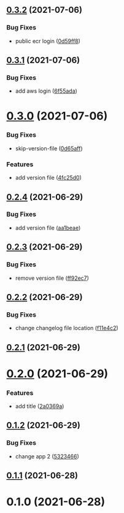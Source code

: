 ## [0.3.2](https://github.com/susguzman/versions/compare/app2-0.3.1...app2-0.3.2) (2021-07-06)


### Bug Fixes

* public ecr login ([0d59ff8](https://github.com/susguzman/versions/commit/0d59ff8938a6f60583e43a39121cac404fe280d9))



## [0.3.1](https://github.com/susguzman/versions/compare/app2-0.3.0...app2-0.3.1) (2021-07-06)


### Bug Fixes

* add aws login ([6f55ada](https://github.com/susguzman/versions/commit/6f55ada7978a6b1c620eb1a618d4e4907b25aa33))



# [0.3.0](https://github.com/susguzman/versions/compare/app2-0.2.4...app2-0.3.0) (2021-07-06)


### Bug Fixes

* skip-version-file ([0d65aff](https://github.com/susguzman/versions/commit/0d65aff3c2cc73b480b4e2030a73c8910fe4595c))


### Features

* add version file ([4fc25d0](https://github.com/susguzman/versions/commit/4fc25d04e91c9b09084145e5320c4d95ff8c11fa))



## [0.2.4](https://github.com/susguzman/versions/compare/app2-0.2.3...app2-0.2.4) (2021-06-29)


### Bug Fixes

* add version file ([aa1beae](https://github.com/susguzman/versions/commit/aa1beae47bc61f6eaa31a70036c6eca73353e674))



## [0.2.3](https://github.com/susguzman/versions/compare/app2-0.2.2...app2-0.2.3) (2021-06-29)


### Bug Fixes

* remove version file ([ff92ec7](https://github.com/susguzman/versions/commit/ff92ec78b8ca7558f64819c575a09a5d3d81ad41))



## [0.2.2](https://github.com/susguzman/versions/compare/app2-0.2.1...app2-0.2.2) (2021-06-29)


### Bug Fixes

* change changelog file location ([f11e4c2](https://github.com/susguzman/versions/commit/f11e4c2c4ed88833532340de2dd49b778e1de661))



## [0.2.1](https://github.com/susguzman/versions/compare/app2-0.2.0...app2-0.2.1) (2021-06-29)



# [0.2.0](https://github.com/susguzman/versions/compare/app2-0.1.2...app2-0.2.0) (2021-06-29)


### Features

* add title ([2a0369a](https://github.com/susguzman/versions/commit/2a0369a2e41693f24d2e5507cb22e767a4c91a48))



## [0.1.2](https://github.com/susguzman/versions/compare/app2-0.1.1...app2-0.1.2) (2021-06-29)


### Bug Fixes

* change app 2 ([5323466](https://github.com/susguzman/versions/commit/5323466ff8ca7357b66d6aef98085db2e30793b4))



## [0.1.1](https://github.com/susguzman/versions/compare/app2-0.1.0...app2-0.1.1) (2021-06-28)



# 0.1.0 (2021-06-28)



